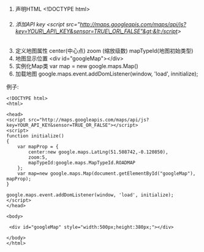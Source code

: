 1. 声明HTML    &lt;!DOCTYPE html&gt;
2. ###### 添加API key   &lt;script src="http://maps.googleapis.com/maps/api/js?key=YOUR\_API\_KEY&sensor=TRUE\_OR\_FALSE"&gt;&lt;/script&gt;
3. 定义地图属性  center\(中心点\)  zoom \(缩放级数\)  mapTypeId\(地图初始类型\)
4. 地图显示位置  &lt;div id="googleMap"&gt;&lt;/div&gt;
5. 实例化Map类 var map = new google.maps.Map\(\)
6. 加载地图  google.maps.event.addDomListener\(window, 'load', innitialize\);

例子:

```
<!DOCTYPE html>
<html>

<head>
<script src="http://maps.googleapis.com/maps/api/js?key=YOUR_API_KEY&sensor=TRUE_OR_FALSE"></script>
<script>
function initialize()
{
    var mapProp = {
        center:new google.maps.LatLng(51.508742,-0.120850),
        zoom:5,
        mapTypeId:google.maps.MapTypeId.ROADMAP
    };
    var map=new google.maps.Map(document.getElementById("googleMap"), mapProp);
}

google.maps.event.addDomListener(window, 'load', initialize);
</script>
</head>

<body>

 <div id="googleMap" style="width:500px;height:380px;"></div>

</body>
</html>
```



